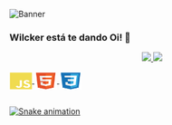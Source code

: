 ![Banner](https://media.discordapp.net/attachments/801501873516445727/945301234141757460/Screenshot_2020-11-28-19-29-01-1.png)
### Wilcker está te dando Oi! 👋

<div align="center">
  <a href="https://github.com/wilckerk">
  <img height="150em" src="https://github-readme-stats.vercel.app/api?username=wilckerk&show_icons=true&theme=midnight-purple&include_all_commits=true&count_private=true"/>
  <img height="150em" src="https://github-readme-stats.vercel.app/api/top-langs/?username=wilckerk&layout=compact&langs_count=7&theme=midnight-purple"/>
</div>
<div style="display: inline_block"><br>
  <img align="center" alt="Rafa-Js" height="30" width="40" src="https://raw.githubusercontent.com/devicons/devicon/master/icons/javascript/javascript-plain.svg">
  <img align="center" alt="Rafa-HTML" height="30" width="40" src="https://raw.githubusercontent.com/devicons/devicon/master/icons/html5/html5-original.svg">
  <img align="center" alt="Rafa-CSS" height="30" width="40" src="https://raw.githubusercontent.com/devicons/devicon/master/icons/css3/css3-original.svg">
</div>
  
  ##
  
<div> 
  
  ![Snake animation](https://github.com/wilckerk/wilckerk/blob/output/github-contribution-grid-snake.svg)
  
</div>
